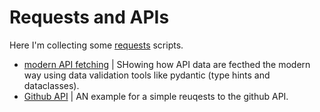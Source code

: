 # Requests and APIs

Here I'm collecting some [requests](https://github.com/psf/requests) scripts.

- [modern API fetching](modern_api_fetching) | SHowing how API data are fecthed the modern way using data validation tools like pydantic (type hints and dataclasses).
- [Github API](github_api) | AN example for a simple reuqests to the github API.
